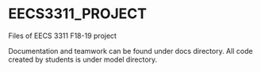 # EECS3311_PROJECT
Files of EECS 3311 F18-19 project

Documentation and teamwork can be found under docs directory. 
All code created by students is under model directory. 
